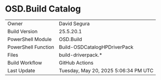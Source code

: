 ﻿# OSD.Build Catalog

| | |
|-|-|
| Owner | David Segura |
| Build Version | 25.5.20.1 |
| PowerShell Module | OSD.Build |
| PowerShell Function | Build-OSDCatalogHPDriverPack |
| Files | build-driverpack.* |
| Build Workflow | GitHub Actions |
| Last Update | Tuesday, May 20, 2025 5:06:34 PM UTC |
